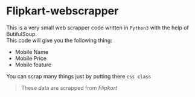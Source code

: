 # Flipkart-webscrapper

This is a very small web scrapper code written in `Python3` with the help of ButifulSoup. <br />
This code will give you the following thing:
- Mobile Name
- Mobile Price
- Mobile feature

You can scrap many things just by putting there `css class` <br />
> These data are scrapped from *Flipkart* <br />
